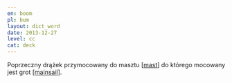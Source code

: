 ```yaml
---
en: boom
pl: bum
layout: dict_word
date: 2013-12-27
level: cc
cat: deck
---
```


Poprzeczny drążek przymocowany do masztu [[mast](/dict/mast.html)] do którego mocowany jest grot [[mainsail](/dict/mainsail.html)].